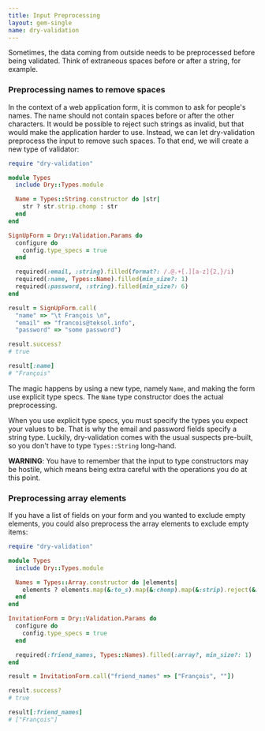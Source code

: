 ```yaml
---
title: Input Preprocessing
layout: gem-single
name: dry-validation
---
```


Sometimes, the data coming from outside needs to be preprocessed before being validated. Think of extraneous spaces before or after a string, for example.

### Preprocessing names to remove spaces

In the context of a web application form, it is common to ask for people's names. The name should not contain spaces before or after the other characters. It would be possible to reject such strings as invalid, but that would make the application harder to use. Instead, we can let dry-validation preprocess the input to remove such spaces. To that end, we will create a new type of validator:

```ruby
require "dry-validation"

module Types
  include Dry::Types.module

  Name = Types::String.constructor do |str|
    str ? str.strip.chomp : str
  end
end

SignUpForm = Dry::Validation.Params do
  configure do
    config.type_specs = true
  end

  required(:email, :string).filled(format?: /.@.+[.][a-z]{2,}/i)
  required(:name, Types::Name).filled(min_size?: 1)
  required(:password, :string).filled(min_size?: 6)
end

result = SignUpForm.call(
  "name" => "\t François \n",
  "email" => "francois@teksol.info",
  "password" => "some password")

result.success?
# true

result[:name]
# "François"
```

The magic happens by using a new type, namely `Name`, and making the form use explicit type specs. The `Name` type constructor does the actual preprocessing.

When you use explicit type specs, you must specify the types you expect your values to be. That is why the email and password fields specify a string type. Luckily, dry-validation comes with the usual suspects pre-built, so you don't have to type `Types::String` long-hand.

**WARNING**: You have to remember that the input to type constructors may be hostile, which means being extra careful with the operations you do at this point.

### Preprocessing array elements

If you have a list of fields on your form and you wanted to exclude empty elements, you could also preprocess the array elements to exclude empty items:

```ruby
require "dry-validation"

module Types
  include Dry::Types.module

  Names = Types::Array.constructor do |elements|
    elements ? elements.map(&:to_s).map(&:chomp).map(&:strip).reject(&:empty?) : elements
  end
end

InvitationForm = Dry::Validation.Params do
  configure do
    config.type_specs = true
  end

  required(:friend_names, Types::Names).filled(:array?, min_size?: 1)
end

result = InvitationForm.call("friend_names" => ["François", ""])

result.success?
# true

result[:friend_names]
# ["François"]
```
